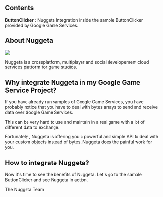 <h2>Contents</h2>

<b>ButtonClicker</b> : Nuggeta Integration inside the sample ButtonClicker provided by Google Game Services.

<h2>About Nuggeta</h2>

<img src="http://nuggeta.net/images/nuggeta.png"/>

Nuggeta is a crossplatform, multiplayer and social developement cloud services platform for game studios. 

<h2>Why integrate Nuggeta in my Google Game Service Project?</h2>

If you have already run samples of Google Game Services, you have probably notice that you have to deal with bytes arrays to send and receive data over Google Game Services. 

This can be very hard to use and maintain in a real game with a lot of different data to exchange.

Fortunately , Nuggeta is offering you a powerful and simple API to deal with your custom objects instead of bytes. Nuggeta does the painful work for you.


<h2>How to integrate Nuggeta?</h2>

Now it's time to see the benefits of Nuggeta.
Let's go to the sample ButtonClicker and see Nuggeta in action.


The Nuggeta Team


